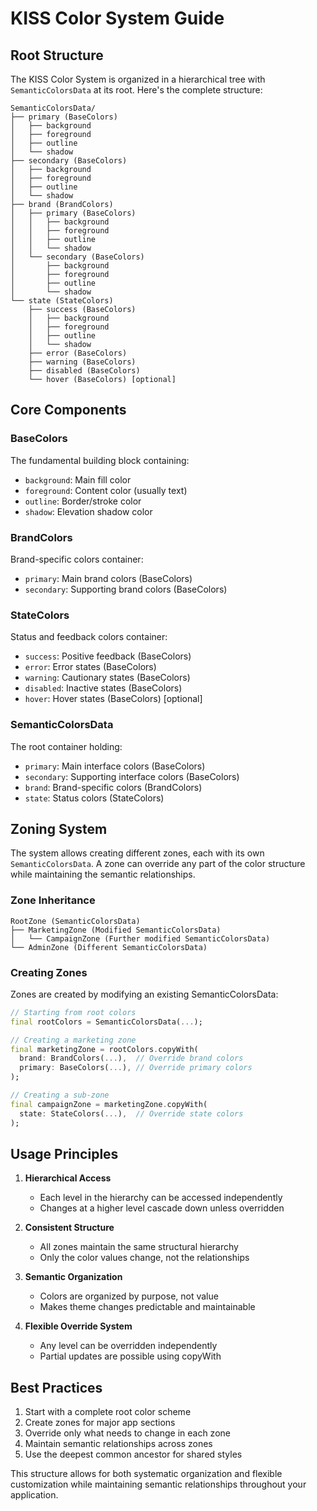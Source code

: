 # KISS Color System Guide

## Root Structure

The KISS Color System is organized in a hierarchical tree with `SemanticColorsData` at its root. Here's the complete structure:

```
SemanticColorsData/
├── primary (BaseColors)
│   ├── background
│   ├── foreground
│   ├── outline
│   └── shadow
├── secondary (BaseColors)
│   ├── background
│   ├── foreground
│   ├── outline
│   └── shadow
├── brand (BrandColors)
│   ├── primary (BaseColors)
│   │   ├── background
│   │   ├── foreground
│   │   ├── outline
│   │   └── shadow
│   └── secondary (BaseColors)
│       ├── background
│       ├── foreground
│       ├── outline
│       └── shadow
└── state (StateColors)
    ├── success (BaseColors)
    │   ├── background
    │   ├── foreground
    │   ├── outline
    │   └── shadow
    ├── error (BaseColors)
    ├── warning (BaseColors)
    ├── disabled (BaseColors)
    └── hover (BaseColors) [optional]
```

## Core Components

### BaseColors
The fundamental building block containing:
- `background`: Main fill color
- `foreground`: Content color (usually text)
- `outline`: Border/stroke color
- `shadow`: Elevation shadow color

### BrandColors
Brand-specific colors container:
- `primary`: Main brand colors (BaseColors)
- `secondary`: Supporting brand colors (BaseColors)

### StateColors
Status and feedback colors container:
- `success`: Positive feedback (BaseColors)
- `error`: Error states (BaseColors)
- `warning`: Cautionary states (BaseColors)
- `disabled`: Inactive states (BaseColors)
- `hover`: Hover states (BaseColors) [optional]

### SemanticColorsData
The root container holding:
- `primary`: Main interface colors (BaseColors)
- `secondary`: Supporting interface colors (BaseColors)
- `brand`: Brand-specific colors (BrandColors)
- `state`: Status colors (StateColors)

## Zoning System

The system allows creating different zones, each with its own `SemanticColorsData`. A zone can override any part of the color structure while maintaining the semantic relationships.

### Zone Inheritance
```
RootZone (SemanticColorsData)
├── MarketingZone (Modified SemanticColorsData)
│   └── CampaignZone (Further modified SemanticColorsData)
└── AdminZone (Different SemanticColorsData)
```

### Creating Zones

Zones are created by modifying an existing SemanticColorsData:

```dart
// Starting from root colors
final rootColors = SemanticColorsData(...);

// Creating a marketing zone
final marketingZone = rootColors.copyWith(
  brand: BrandColors(...),  // Override brand colors
  primary: BaseColors(...), // Override primary colors
);

// Creating a sub-zone
final campaignZone = marketingZone.copyWith(
  state: StateColors(...),  // Override state colors
);
```

## Usage Principles

1. **Hierarchical Access**
   - Each level in the hierarchy can be accessed independently
   - Changes at a higher level cascade down unless overridden

2. **Consistent Structure**
   - All zones maintain the same structural hierarchy
   - Only the color values change, not the relationships

3. **Semantic Organization**
   - Colors are organized by purpose, not value
   - Makes theme changes predictable and maintainable

4. **Flexible Override System**
   - Any level can be overridden independently
   - Partial updates are possible using copyWith

## Best Practices

1. Start with a complete root color scheme
2. Create zones for major app sections
3. Override only what needs to change in each zone
4. Maintain semantic relationships across zones
5. Use the deepest common ancestor for shared styles

This structure allows for both systematic organization and flexible customization while maintaining semantic relationships throughout your application.